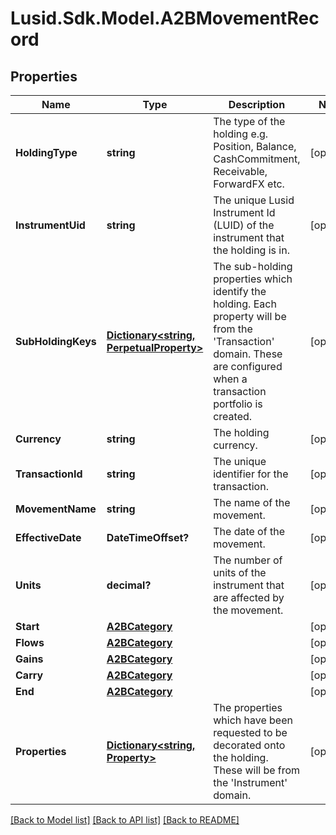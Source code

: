 
# Lusid.Sdk.Model.A2BMovementRecord

## Properties

Name | Type | Description | Notes
------------ | ------------- | ------------- | -------------
**HoldingType** | **string** | The type of the holding e.g. Position, Balance, CashCommitment, Receivable, ForwardFX etc. | [optional] 
**InstrumentUid** | **string** | The unique Lusid Instrument Id (LUID) of the instrument that the holding is in. | [optional] 
**SubHoldingKeys** | [**Dictionary&lt;string, PerpetualProperty&gt;**](PerpetualProperty.md) | The sub-holding properties which identify the holding. Each property will be from the &#39;Transaction&#39; domain. These are configured when a transaction portfolio is created. | [optional] 
**Currency** | **string** | The holding currency. | [optional] 
**TransactionId** | **string** | The unique identifier for the transaction. | [optional] 
**MovementName** | **string** | The name of the movement. | [optional] 
**EffectiveDate** | **DateTimeOffset?** | The date of the movement. | [optional] 
**Units** | **decimal?** | The number of units of the instrument that are affected by the movement. | [optional] 
**Start** | [**A2BCategory**](A2BCategory.md) |  | [optional] 
**Flows** | [**A2BCategory**](A2BCategory.md) |  | [optional] 
**Gains** | [**A2BCategory**](A2BCategory.md) |  | [optional] 
**Carry** | [**A2BCategory**](A2BCategory.md) |  | [optional] 
**End** | [**A2BCategory**](A2BCategory.md) |  | [optional] 
**Properties** | [**Dictionary&lt;string, Property&gt;**](Property.md) | The properties which have been requested to be decorated onto the holding. These will be from the &#39;Instrument&#39; domain. | [optional] 

[[Back to Model list]](../README.md#documentation-for-models)
[[Back to API list]](../README.md#documentation-for-api-endpoints)
[[Back to README]](../README.md)

